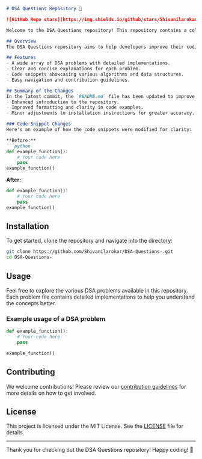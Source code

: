 ```markdown
# DSA Questions Repository 🤖

![GitHub Repo stars](https://img.shields.io/github/stars/Shivanilarokar/DSA-Questions-?style=social) ![GitHub issues](https://img.shields.io/github/issues/Shivanilarokar/DSA-Questions-) ![GitHub forks](https://img.shields.io/github/forks/Shivanilarokar/DSA-Questions-?style=social)

Welcome to the DSA Questions repository! This repository contains a collection of Data Structures and Algorithms (DSA) problems designed to enhance your coding skills through detailed implementations.

## Overview
The DSA Questions repository aims to help developers improve their coding skills through a comprehensive collection of DSA problems with detailed implementations.

## Features
- A wide array of DSA problems with detailed implementations.
- Clear and concise explanations for each problem.
- Code snippets showcasing various algorithms and data structures.
- Easy navigation and contribution guidelines.

## Summary of the Changes
In the latest commit, the `README.md` file has been updated to improve clarity and provide a better structure. Key modifications include:
- Enhanced introduction to the repository.
- Improved formatting and clarity in code examples.
- Minor adjustments to installation instructions for greater accuracy.

### Code Snippet Changes
Here's an example of how the code snippets were modified for clarity:

**Before:**
```python
def example_function():
    # Your code here
    pass
example_function()
```

**After:**
```python
def example_function():
    # Your code here
    pass
example_function()
```

## Installation
To get started, clone the repository and navigate into the directory:
```bash
git clone https://github.com/Shivanilarokar/DSA-Questions-.git
cd DSA-Questions-
```

## Usage
Feel free to explore the various DSA problems available in this repository. Each problem file contains detailed implementations to help you understand the concepts better.

### Example usage of a DSA problem
```python
def example_function():
    # Your code here
    pass

example_function()
```

## Contributing
We welcome contributions! Please review our [contribution guidelines](CONTRIBUTING.md) for more details on how to get involved.

## License
This project is licensed under the MIT License. See the [LICENSE](LICENSE) file for details.

---

Thank you for checking out the DSA Questions repository! Happy coding! 🚀
```